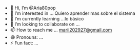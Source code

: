 - 👋 Hi, I’m @Aria80pop
- 👀 I’m interested in ... Quiero aprender mas sobre el sistema 
- 🌱 I’m currently learning ...lo básico 
- 💞️ I’m looking to collaborate on ...
- 📫 How to reach me ... marii202927@gmail.com
- 😄 Pronouns: ...
- ⚡ Fun fact: ...

<!---
Aria80pop/Aria80pop is a ✨ special ✨ repository because its `README.md` (this file) appears on your GitHub profile.
You can click the Preview link to take a look at your changes.
--->
